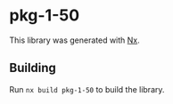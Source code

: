 # pkg-1-50

This library was generated with [Nx](https://nx.dev).

## Building

Run `nx build pkg-1-50` to build the library.
